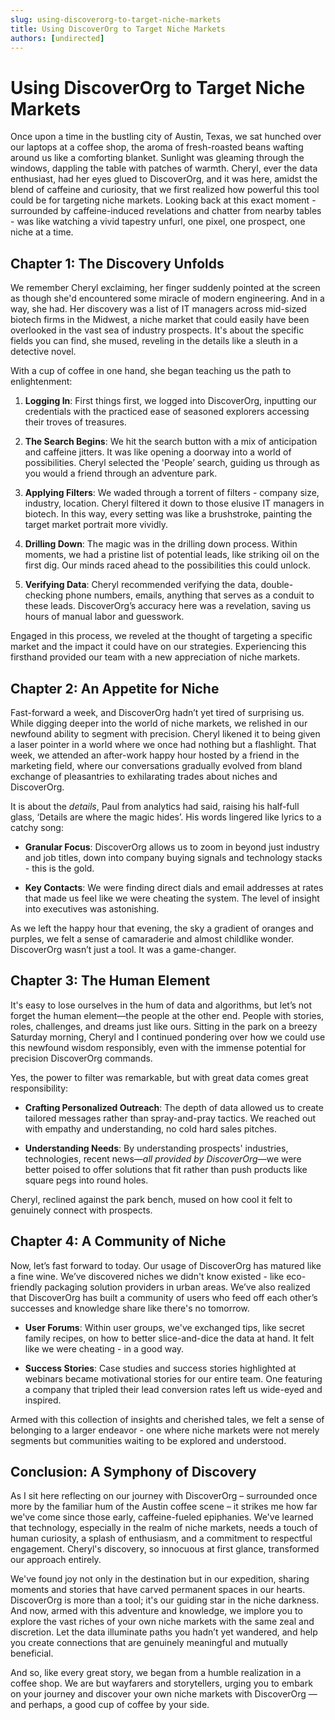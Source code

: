 ```yaml
---
slug: using-discoverorg-to-target-niche-markets
title: Using DiscoverOrg to Target Niche Markets
authors: [undirected]
---
```



# Using DiscoverOrg to Target Niche Markets

Once upon a time in the bustling city of Austin, Texas, we sat hunched over our laptops at a coffee shop, the aroma of fresh-roasted beans wafting around us like a comforting blanket. Sunlight was gleaming through the windows, dappling the table with patches of warmth. Cheryl, ever the data enthusiast, had her eyes glued to DiscoverOrg, and it was here, amidst the blend of caffeine and curiosity, that we first realized how powerful this tool could be for targeting niche markets. Looking back at this exact moment - surrounded by caffeine-induced revelations and chatter from nearby tables - was like watching a vivid tapestry unfurl, one pixel, one prospect, one niche at a time.

## Chapter 1: The Discovery Unfolds

We remember Cheryl exclaiming, her finger suddenly pointed at the screen as though she'd encountered some miracle of modern engineering. And in a way, she had. Her discovery was a list of IT managers across mid-sized biotech firms in the Midwest, a niche market that could easily have been overlooked in the vast sea of industry prospects. It's about the specific fields you can find, she mused, reveling in the details like a sleuth in a detective novel.

With a cup of coffee in one hand, she began teaching us the path to enlightenment:

1. **Logging In**: First things first, we logged into DiscoverOrg, inputting our credentials with the practiced ease of seasoned explorers accessing their troves of treasures.

2. **The Search Begins**: We hit the search button with a mix of anticipation and caffeine jitters. It was like opening a doorway into a world of possibilities. Cheryl selected the 'People’ search, guiding us through as you would a friend through an adventure park.

3. **Applying Filters**: We waded through a torrent of filters - company size, industry, location. Cheryl filtered it down to those elusive IT managers in biotech. In this way, every setting was like a brushstroke, painting the target market portrait more vividly.

4. **Drilling Down**: The magic was in the drilling down process. Within moments, we had a pristine list of potential leads, like striking oil on the first dig. Our minds raced ahead to the possibilities this could unlock.

5. **Verifying Data**: Cheryl recommended verifying the data, double-checking phone numbers, emails, anything that serves as a conduit to these leads. DiscoverOrg’s accuracy here was a revelation, saving us hours of manual labor and guesswork.

Engaged in this process, we reveled at the thought of targeting a specific market and the impact it could have on our strategies. Experiencing this firsthand provided our team with a new appreciation of niche markets. 

## Chapter 2: An Appetite for Niche

Fast-forward a week, and DiscoverOrg hadn’t yet tired of surprising us. While digging deeper into the world of niche markets, we relished in our newfound ability to segment with precision. Cheryl likened it to being given a laser pointer in a world where we once had nothing but a flashlight. That week, we attended an after-work happy hour hosted by a friend in the marketing field, where our conversations gradually evolved from bland exchange of pleasantries to exhilarating trades about niches and DiscoverOrg. 

It is about the *details*, Paul from analytics had said, raising his half-full glass, ‘Details are where the magic hides’. His words lingered like lyrics to a catchy song:

- **Granular Focus**: DiscoverOrg allows us to zoom in beyond just industry and job titles, down into company buying signals and technology stacks - this is the gold.

- **Key Contacts**: We were finding direct dials and email addresses at rates that made us feel like we were cheating the system. The level of insight into executives was astonishing.

As we left the happy hour that evening, the sky a gradient of oranges and purples, we felt a sense of camaraderie and almost childlike wonder. DiscoverOrg wasn’t just a tool. It was a game-changer.

## Chapter 3: The Human Element

It's easy to lose ourselves in the hum of data and algorithms, but let’s not forget the human element—the people at the other end. People with stories, roles, challenges, and dreams just like ours. Sitting in the park on a breezy Saturday morning, Cheryl and I continued pondering over how we could use this newfound wisdom responsibly, even with the immense potential for precision DiscoverOrg commands.

Yes, the power to filter was remarkable, but with great data comes great responsibility:

- **Crafting Personalized Outreach**: The depth of data allowed us to create tailored messages rather than spray-and-pray tactics. We reached out with empathy and understanding, no cold hard sales pitches.

- **Understanding Needs**: By understanding prospects' industries, technologies, recent news—*all provided by DiscoverOrg*—we were better poised to offer solutions that fit rather than push products like square pegs into round holes.

Cheryl, reclined against the park bench, mused on how cool it felt to genuinely connect with prospects.

## Chapter 4: A Community of Niche

Now, let’s fast forward to today. Our usage of DiscoverOrg has matured like a fine wine. We’ve discovered niches we didn't know existed - like eco-friendly packaging solution providers in urban areas. We’ve also realized that DiscoverOrg has built a community of users who feed off each other’s successes and knowledge share like there's no tomorrow.

- **User Forums**: Within user groups, we've exchanged tips, like secret family recipes, on how to better slice-and-dice the data at hand. It felt like we were cheating - in a good way. 

- **Success Stories**: Case studies and success stories highlighted at webinars became motivational stories for our entire team. One featuring a company that tripled their lead conversion rates left us wide-eyed and inspired.

Armed with this collection of insights and cherished tales, we felt a sense of belonging to a larger endeavor - one where niche markets were not merely segments but communities waiting to be explored and understood.

## Conclusion: A Symphony of Discovery

As I sit here reflecting on our journey with DiscoverOrg – surrounded once more by the familiar hum of the Austin coffee scene – it strikes me how far we've come since those early, caffeine-fueled epiphanies. We've learned that technology, especially in the realm of niche markets, needs a touch of human curiosity, a splash of enthusiasm, and a commitment to respectful engagement. Cheryl's discovery, so innocuous at first glance, transformed our approach entirely. 

We've found joy not only in the destination but in our expedition, sharing moments and stories that have carved permanent spaces in our hearts. DiscoverOrg is more than a tool; it's our guiding star in the niche darkness. And now, armed with this adventure and knowledge, we implore you to explore the vast riches of your own niche markets with the same zeal and discretion. Let the data illuminate paths you hadn’t yet wandered, and help you create connections that are genuinely meaningful and mutually beneficial.

And so, like every great story, we began from a humble realization in a coffee shop. We are but wayfarers and storytellers, urging you to embark on your journey and discover your own niche markets with DiscoverOrg — and perhaps, a good cup of coffee by your side.
